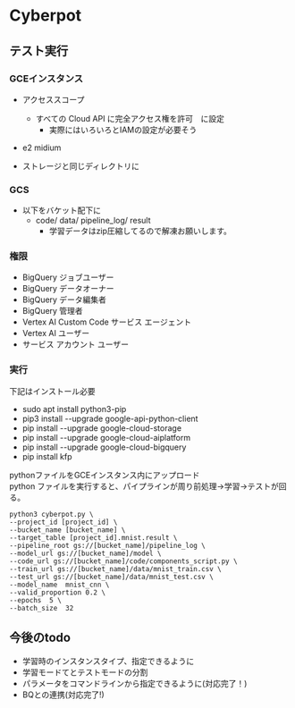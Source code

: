 # Cyberpot  
## テスト実行  
### GCEインスタンス  
- アクセススコープ
  - すべての Cloud API に完全アクセス権を許可　に設定
    - 実際にはいろいろとIAMの設定が必要そう

- e2 midium
- ストレージと同じディレクトリに

### GCS
- 以下をバケット配下に
  - code/ data/ pipeline_log/ result
    - 学習データはzip圧縮してるので解凍お願いします。

### 権限  
  - BigQuery ジョブユーザー
  - BigQuery データオーナー
  - BigQuery データ編集者
  - BigQuery 管理者
  - Vertex AI Custom Code サービス エージェント
  - Vertex AI ユーザー
  - サービス アカウント ユーザー

### 実行
下記はインストール必要  
- sudo apt install python3-pip
- pip3 install --upgrade google-api-python-client
- pip install --upgrade google-cloud-storage
- pip install --upgrade google-cloud-aiplatform
- pip install --upgrade google-cloud-bigquery
- pip install kfp  
  
pythonファイルをGCEインスタンス内にアップロード  
python ファイルを実行すると、パイプラインが周り前処理→学習→テストが回る。  

```
python3 cyberpot.py \
--project_id [project_id] \
--bucket_name [bucket_name] \
--target_table [project_id].mnist.result \
--pipeline_root gs://[bucket_name]/pipeline_log \
--model_url gs://[bucket_name]/model \
--code_url gs://[bucket_name]/code/components_script.py \
--train_url gs://[bucket_name]/data/mnist_train.csv \
--test_url gs://[bucket_name]/data/mnist_test.csv \
--model_name  mnist_cnn \
--valid_proportion 0.2 \
--epochs  5 \
--batch_size  32
```
  
## 今後のtodo
- 学習時のインスタンスタイプ、指定できるように
- 学習モードてとテストモードの分割
- パラメータをコマンドラインから指定できるように(対応完了！)
- BQとの連携(対応完了!)

